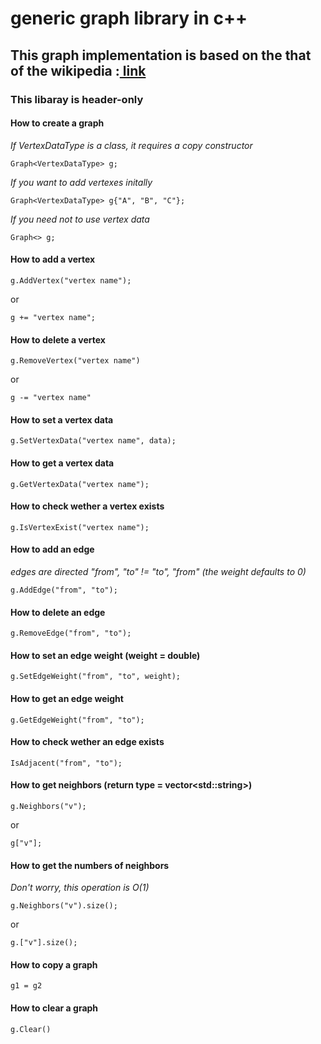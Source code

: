# generic graph library in c++
## This graph implementation is based on the that of the wikipedia :<a href=https://en.wikipedia.org/wiki/Graph_(abstract_data_type)#Operations> link </a>

### This libaray is header-only

#### How to create a graph
*If VertexDataType is a class, it requires a copy constructor*
   
    Graph<VertexDataType> g;
*If you want to add vertexes initally*
    
    Graph<VertexDataType> g{"A", "B", "C"};
*If you need not to use vertex data*

    Graph<> g;

#### How to add a vertex
    g.AddVertex("vertex name");

or

    g += "vertex name";

#### How to delete a vertex
    g.RemoveVertex("vertex name")

or

    g -= "vertex name"
#### How to set a vertex data
    g.SetVertexData("vertex name", data);

#### How to get a vertex data
    g.GetVertexData("vertex name");

#### How to check wether a vertex exists
    g.IsVertexExist("vertex name");
#### How to add an edge
*edges are directed "from", "to" != "to", "from"*
*(the weight defaults to 0)*

    g.AddEdge("from", "to");

#### How to delete an edge
    g.RemoveEdge("from", "to");
#### How to set an edge weight (weight = double)
    g.SetEdgeWeight("from", "to", weight);
#### How to get an edge weight
    g.GetEdgeWeight("from", "to");

#### How to check wether an edge exists  
    IsAdjacent("from", "to");
#### How to get neighbors (return type = vector\<std::string>)
    g.Neighbors("v");

or

    g["v"];

#### How to get the numbers of neighbors
*Don't worry, this operation is O(1)*

    g.Neighbors("v").size();
    
or

    g.["v"].size();

#### How to copy a graph
    g1 = g2
#### How to clear a graph 
    g.Clear()
